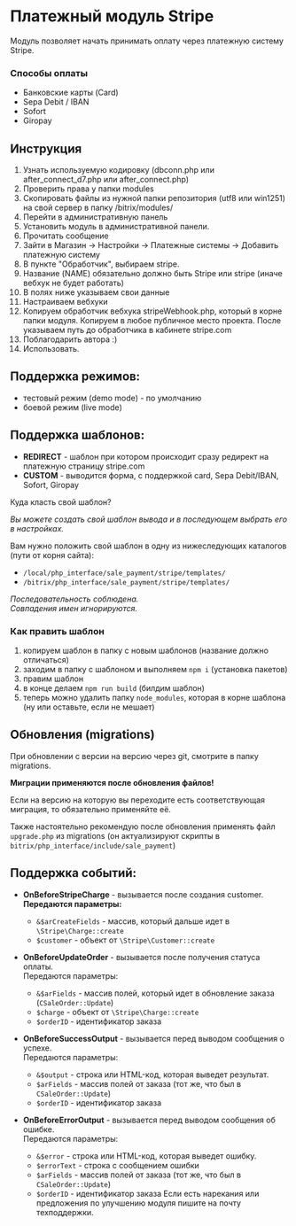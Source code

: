 # Платежный модуль Stripe

Модуль позволяет начать принимать оплату через платежную систему Stripe.

### Способы оплаты

* Банковские карты (Card)
* Sepa Debit / IBAN
* Sofort
* Giropay

## Инструкция

1. Узнать используемую кодировку (dbconn.php или after_connect_d7.php или after_connect.php)
1. Проверить права у папки modules
1. Скопировать файлы из нужной папки репозитория (utf8 или win1251) на свой сервер в папку /bitrix/modules/
1. Перейти в административную панель
1. Установить модуль в административной панели.
1. Прочитать сообщение
1. Зайти в Магазин -> Настройки -> Платежные системы -> Добавить платежную систему
1. В пункте "Обработчик", выбираем stripe.
1. Название (NAME) обязательно должно быть Stripe или stripe (иначе вебхук не будет работать)
1. В полях ниже указываем свои данные
1. Настраиваем вебхуки
1. Копируем обработчик вебхука stripeWebhook.php, который в корне папки модуля. Копируем в любое публичное место проекта. После указываем путь до обработчика в кабинете stripe.com
1. Поблагодарить автора :)
1. Использовать.


## Поддержка режимов:
* тестовый режим (demo mode) - по умолчанию
* боевой режим (live mode)

## Поддержка шаблонов:
* **REDIRECT** - шаблон при котором происходит сразу редирект на платежную страницу stripe.com
* **CUSTOM** - выводится форма, с поддержкой card, Sepa Debit/IBAN, Sofort, Giropay

Куда класть свой шаблон?

_Вы можете создать свой шаблон вывода и в последующем выбрать его в настройках._

Вам нужно положить свой шаблон в одну из нижеследующих каталогов (пути от корня сайта):
* `/local/php_interface/sale_payment/stripe/templates/`
* `/bitrix/php_interface/sale_payment/stripe/templates/`

_Последовательность соблюдена._\
_Совпадения имен игнорируются._

### Как править шаблон
1. копируем шаблон в папку с новым шаблонов (название должно отличаться)
1. заходим в папку с шаблоном и выполняем `npm i` (установка пакетов)
1. правим шаблон
1. в конце делаем `npm run build` (билдим шаблон)
1. теперь можно удалить папку `node_modules`, которая в корне шаблона (ну или оставьте, если не мешает)

## Обновления (migrations)
При обновлении с версии на версию через git, смотрите в папку migrations.

**Миграции применяются после обновления файлов!**

Если на версию на которую вы переходите есть соответствующая миграция, то обязательно применяйте её.

Также настоятельно рекомендую после обновления применять файл ``upgrade.php`` из migrations (он актуализируют скрипты в `bitrix/php_interface/include/sale_payment`)

## Поддержка событий:

* **OnBeforeStripeCharge** - вызывается после создания customer.\
**Передаются параметры:**
    * `&$arCreateFields` - массив, который дальше идет в `\Stripe\Charge::create`
    * `$customer` - объект от `\Stripe\Customer::create`
    
* **OnBeforeUpdateOrder** - вызывается после получения статуса оплаты.\
Передаются параметры:
    * `&$arFields` - массив полей, который идет в обновление заказа (`CSaleOrder::Update`)
    * `$charge` - объект от `\Stripe\Charge::create`
    * `$orderID` - идентификатор заказа
    
* **OnBeforeSuccessOutput** - вызывается перед выводом сообщения о успехе.\
Передаются параметры:
    * `&$output` - строка или HTML-код, которая выведет результат.
    * `$arFields` - массив полей от заказа (тот же, что был в `CSaleOrder::Update`)
    * `$orderID` - идентификатор заказа
    
* **OnBeforeErrorOutput** - вызывается перед выводом сообщения об ошибке.\
Передаются параметры:
    * `&$error` - строка или HTML-код, которая выведет ошибку.
    * `$errorText` - строка с сообщением ошибки
    * `$arFields` - массив полей от заказа (тот же, что был в `CSaleOrder::Update`)
    * `$orderID` - идентификатор заказа
Если есть нарекания или предложения по улучшению модуля пишите на почту техподдержки.